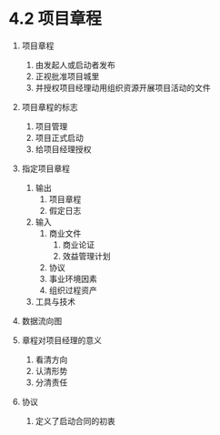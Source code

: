 #  4.2 项目章程

1. 项目章程

   1. 由发起人或启动者发布
   2. 正视批准项目城里
   3. 并授权项目经理动用组织资源开展项目活动的文件

2. 项目章程的标志

   1. 项目管理
   2. 项目正式启动
   3. 给项目经理授权

3. 指定项目章程

   1. 输出
      1. 项目章程
      2. 假定日志
   2. 输入
      1. 商业文件
         1. 商业论证
         2. 效益管理计划
      2. 协议
      3. 事业环境因素
      4. 组织过程资产
   3. 工具与技术

4. 数据流向图

5. 章程对项目经理的意义

   1. 看清方向
   2. 认清形势
   3. 分清责任

6. 协议

   1. 定义了启动合同的初衷

   